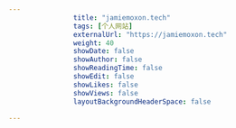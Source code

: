 ---
                title: "jamiemoxon.tech"
                tags: [个人网站]
                externalUrl: "https://jamiemoxon.tech"
                weight: 40
                showDate: false
                showAuthor: false
                showReadingTime: false
                showEdit: false
                showLikes: false
                showViews: false
                layoutBackgroundHeaderSpace: false
                ---

